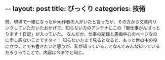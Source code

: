 --
layout: post
title: びっくり
categories: 技術
--

前、現場で一緒になったblog作者の人がいたと言ったが、その方から文章内リンクしていただいたおかげで、知らない方のアンテナにこの「御仕事がんばっとります！日記」が入っていた。
なんだか、仕事の記録と愚痴中心のページなのに申し訳ないことですタイ！
知らない方まで見るとなると、もっと世の中の役に立つことでも書きたいと思うが、私が知っていることなんてみんな知っているだろうってことで、内容は今までと同じ。

